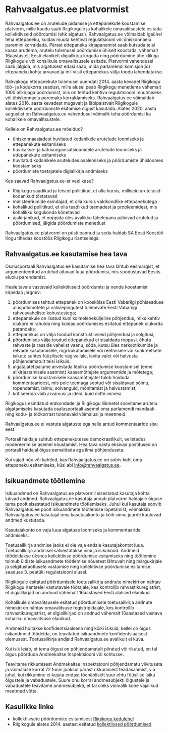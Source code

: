 # Rahvaalgatus.ee platvormist

Rahvaalgatus.ee on arutelude pidamise ja ettepanekute koostamise platvorm, mille kaudu saab Riigikogule ja kohalikele omavalitsustele esitada kollektiivseid pöördumisi (ehk algatusi). Rahvaalgatus.ee võimaldab igaühel teha ettepaneku, kuidas muuta kehtivat regulatsiooni või ühiskonnaelu paremini korraldada. Pärast ettepaneku kirjapanemist saab kutsuda teisi kaasa arutlema, arutelu tulemusel pöördumise ühiselt koostada, vähemalt 16aastastelt Eesti elanikelt digiallkirju koguda ning pöördumine ühe klikiga Riigikogule või kohalikule omavalitsusele esitada. Platvormi vahendusel saab jälgida, mis algatusest edasi saab, mida parlamendi komisjon(id) ettepaneku kohta arvavad ja mil viisil ettepanekus välja toodu lahendatakse. 

Rahvakogu ettepanekute tulemusel uuendati 2014. aasta kevadel Riigikogu töö- ja kodukorra seadust, mille alusel peab Riigikogu menetlema vähemalt 1000 allkirjaga pöördumist, mis on tehtud kehtiva regulatsiooni muutmiseks või ühiskonnaelu paremaks korraldamiseks. Rahvaalgatus.ee võimaldab alates 2016. aasta kevadest mugavalt ja läbipaistvalt Riigikogule kollektiivsete pöördumiste esitamise õigust kasutada. Alates 2020. aasta augustist on Rahvaalgatus.ee vahendusel võimalik teha pöördumisi ka kohalikele omavalitsustele.  

Kellele on Rahvaalgatus.ee mõeldud?

- ühiskonnaasjadest huvitatud kodanikele arutelude loomiseks ja ettepanekute esitamiseks
- huvikaitse- ja katusorganisatsioonidele arutelude loomiseks ja ettepanekute esitamiseks
- huvitatud kodanikele aruteludes osalemiseks ja pöördumiste ühisloomes koostamiseks
- pöördumiste toetajatele digiallkirja andmiseks

Kes saavad Rahvaalgatus.ee-st veel kasu?

- Riigikogu saadikud ja teised poliitikud, et olla kursis, milliseid arutelusid kodanikud tõstatavad
- ministeeriumide esindajad, et olla kursis valdkondlike ettepanekutega
- kohalikud poliitikud, et olla teadlikud teemadest ja probleemidest, mis kohalikku kogukonda kõnetavad
- ajakirjanikud, et noppida üles avalikku tähelepanu pälvivad arutelud ja pöördumised, jälgida pöördumiste menetlust

Rahvaalgatus.ee platvormi on püsti pannud ja seda haldab SA Eesti Koostöö Kogu tihedas koostöös Riigikogu Kantseleiga.

## <a id="tos"></a> Rahvaalgatus.ee kasutamise hea tava

Osalusportaali Rahvaalgatus.ee kasutamise hea tava lähtub eesmärgist, et argumenteeritud arutelud aitavad luua pöördumisi, mis soodustavad Eestis eluolu parendamist.

Heale tavale vastavaid kollektiivseid pöördumisi ja nende koostamist kirjeldab järgnev:

1. pöördumises tehtud ettepanek on kooskõlas Eesti Vabariigi põhiseaduse aluspõhimõtete ja välislepingutest tulenevate Eesti Vabariigi rahvusvaheliste kohustustega;
2. ettepanekule on lisatud kuni kolmeleheküljeline põhjendus, miks kehtiv olukord ei rahulda ning kuidas pöördumises esitatud ettepanek olukorda parandaks; 
3. ettepanekus on välja toodud konstruktiivseid põhjendusi ja selgitusi; 
4. pöördumises välja toodud ettepanekud ei sisaldada roppusi, õhuta rahvaste ja rasside vahelist vaenu, sõda, kutsu üles narkootikumide ja relvade kasutamisele, riigi kukutamisele või reetmisele või konkreetsete isikute suhtes füüsilisele vägivallale, levita valet või halvusta põhjendamatult teisi isikuid;
5. algatajatel palume arvestada lõpliku pöördumise koostamisel (enne allkirjastamisele saatmist) kaasamõtlejate argumentide ja mõtetega; 
6. pöördumise koostamisele kaasamõtlejatel tuleb hoiduda kommentaaridest, mis pole teemaga seotud või sisaldavad sõimu, ropendamist, laimu, solvanguid, mõnitamist ja halvustamist; 
7. kritiseerida võib arvamusi ja ideid, kuid mitte inimesi.  

Riigikogus esindatud erakondadel ja Riigikogu liikmetel soovitame arutelu algatamiseks kasutada osalusportaali asemel oma parlamendi mandaati ning kodu- ja töökorrast tulenevaid võimalusi ja meetmeid. 

Rahvaalgatus.ee ei vastuta algatuste ega neile antud kommentaaride sisu eest. 

Portaali haldaja suhtub ettepanekutesse demokraatlikult, eelistades modereerimise asemel nõustamist. Hea tava vastu eksivad postitused on portaali haldajal õigus eemaldada aga ilma põhjenduseta. 

Kui vajad nõu või kahtled, kas Rahvaalgatus.ee on sobiv koht oma ettepaneku esitamiseks, küsi abi info@rahvaalgatus.ee. 

## Isikuandmete töötlemine

Isikuandmed on Rahvaalgatus.ee platvormil sisestatud kasutaja kohta käivad andmed. Rahvaalgatus.ee kasutaja annab platvormi haldajale õiguse tema poolt sisestatud isikuandmete töötlemiseks. Juhul kui kasutaja soovib Rahvaalgatus.ee poolt isikuandmete töötlemise lõpetamist, võimaldab Rahvaalgatus.ee kasutajal oma kasutajakonto ja kõik sinna juurde kuuluvad andmed kustutada.

Kasutajakonto on vaja luua algatuse loomiseks ja kommentaaride andmiseks.

Toetusallkirja andmise jaoks ei ole vaja endale kasutajakontot luua. Toetusallkirja andmisel salvestatakse nimi ja isikukood. Andmeid töödeldakse üksnes kollektiivse pöördumise esitamiseks ning töötlemine toimub üldiste isikuandmete töötlemise nõuetest lähtuvalt ning märgukirjale ja selgitustaotlusele vastamise ning kollektiivse pöördumise esitamise seaduse 3. peatüki regulatsiooni alusel.

Riigikogule esitatud pöördumisele toetusallkirja andnute nimekiri on nähtav Riigikogu Kantselei vastutavale töötajale, kes kontrollib rahvastikuregistrist, et digiallkirjad on andnud vähemalt 16aastased Eesti alalised elanikud. 

Kohalikule omavalitsusele esitatud pöördumisele toetusallkirja andnute nimekiri on nähtav omavalitsuse registripidajale, kes kontrollib rahvastikuregistrist, et digiallkirjad on andnud vähemalt 16aastased vastava kohaliku omavalitsuse elanikud. 

Andmeid hoitakse konfidentsiaalsena ning kõiki isikuid, kellel on õigus isikandmeid töödelda, on teavitatud isikuandmete konfidentsiaalsest olemusest. Toetusallkirja andjaid Rahvaalgatus.ee avalikult ei kuva. 

Kui isik leiab, et tema õigusi on põhjendamatult piiratud või rikutud, on tal õigus pöörduda Andmekaitse Inspektsiooni või kohtusse.

Teavitame rikkumisest Andmekaitse Inspektsiooni põhjendamatu viivituseta ja võimaluse korral 72 tunni jooksul pärast rikkumisest teadasaamist, v.a juhul, kui rikkumine ei kujuta endast tõenäoliselt suur ohtu füüsilise isiku õigustele ja vabadustele. Suure ohu korral andmesubjekti õigustele ja vabadustele teavitame andmesubjekti, et tal oleks võimalik kohe vajalikud meetmed võtta.


## Kasulikke linke

- kollektiivsete pöördumiste esitamisest [Riigikogu kodulehel](https://www.riigikogu.ee/tutvustus-ja-ajalugu/raakige-kaasa/esitage-kollektiivne-poordumine/)
- Riigikogule alates 2014. aastast esitatud [kollektiivsed pöördumised](https://www.riigikogu.ee/tutvustus-ja-ajalugu/raakige-kaasa/esitage-kollektiivne-poordumine/riigikogule-esitatud-kollektiivsed-poordumised/)

